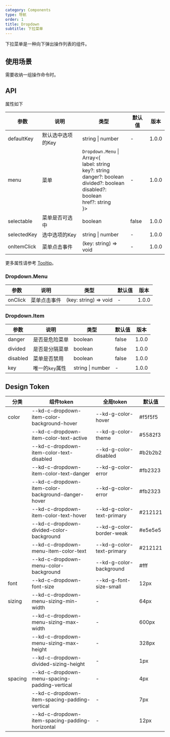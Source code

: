 ```yaml
---
category: Components
type: 导航
order: 1
title: Dropdown
subtitle: 下拉菜单
---
```


下拉菜单是一种向下弹出操作列表的组件。

## 使用场景

需要收纳一组操作命令时。

## API

属性如下

| 参数 | 说明 | 类型 | 默认值 | 版本 |
| --- | --- | --- | --- | --- |
| defaultKey | 默认选中选项的Key | string \| number | - | 1.0.0 |
| menu | 菜单 | `Dropdown.Menu` \| <br />Array&lt;{<br />label: string <br />key?: string <br />danger?: boolean <br />divided?: boolean <br />disabled?: boolean <br />href?: string <br />}> | - | 1.0.0 |
| selectable | 菜单是否可选中 | boolean | false | 1.0.0 |
| selectedKey | 选中选项的Key | string \| number | - | 1.0.0 |
| onItemClick | 菜单点击事件 | (key: string) => void | - | 1.0.0 |

更多属性请参考 [Tooltip](/components/tooltip/#API)。

### Dropdown.Menu

| 参数 | 说明 | 类型 | 默认值 | 版本 |
| --- | --- | --- | --- | --- |
| onClick | 菜单点击事件 | (key: string) => void | - | 1.0.0 |

### Dropdown.Item

| 参数 | 说明 | 类型 | 默认值 | 版本 |
| --- | --- | --- | --- | --- |
| danger | 是否是危险菜单 | boolean | false | 1.0.0 |
| divided | 是否是分隔菜单 | boolean | false | 1.0.0 |
| disabled | 菜单是否禁用 | boolean | false | 1.0.0 |
| key | 唯一的`key`属性 | string \| number | - | 1.0.0 |

## Design Token

| 分类 | 组件token | 全局token | 默认值 |
| --- | --- | --- | --- |
| color | --kd-c-dropdown-item-color-background-hover | --kd-g-color-hover | #f5f5f5 |
|  | --kd-c-dropdown-item-color-text-active | --kd-g-color-theme | #5582f3 |
|  | --kd-c-dropdown-item-color-text-disabled | --kd-g-color-disabled | #b2b2b2 |
|  | --kd-c-dropdown-item-color-text-danger | --kd-g-color-error | #fb2323 |
|  | --kd-c-dropdown-item-color-background-danger-hover | --kd-g-color-error | #fb2323 |
|  | --kd-c-dropdown-item-color-text-hover | --kd-g-color-text-primary | #212121 |
|  | --kd-c-dropdown-divided-color-background | --kd-g-color-border-weak | #e5e5e5 |
|  | --kd-c-dropdown-menu-item-color-text | --kd-g-color-text-primary | #212121 |
|  | --kd-c-dropdown-menu-color-background | --kd-g-color-background | #fff |
| font | --kd-c-dropdown-font-size | --kd-g-font-size-small | 12px |
| sizing | --kd-c-dropdown-menu-sizing-min-width | - | 64px |
|  | --kd-c-dropdown-menu-sizing-max-width | - | 600px |
|  | --kd-c-dropdown-menu-sizing-max-height | - | 328px |
|  | --kd-c-dropdown-divided-sizing-height | - | 1px |
| spacing | --kd-c-dropdown-menu-spacing-padding-vertical | - | 4px |
|  | --kd-c-dropdown-item-spacing-padding-vertical | - | 7px |
|  | --kd-c-dropdown-item-spacing-padding-horizontal | - | 12px |
